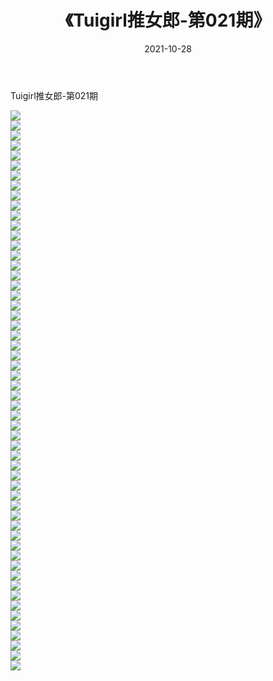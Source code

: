 ﻿---
layout: post
title:  《Tuigirl推女郎-第021期》
date:   2021-10-28
img: http://imgx.orgx.ga/漏D/网络美图/2021/Tuigirl推女郎-第021期/000.jpg
categories: [美女, 清纯, 唯美]
---

Tuigirl推女郎-第021期

  ![](http://imgx.orgx.ga/漏D/网络美图/2021/Tuigirl推女郎-第021期/001.jpg) <br> ![](http://imgx.orgx.ga/漏D/网络美图/2021/Tuigirl推女郎-第021期/002.jpg) <br> ![](http://imgx.orgx.ga/漏D/网络美图/2021/Tuigirl推女郎-第021期/003.jpg) <br> ![](http://imgx.orgx.ga/漏D/网络美图/2021/Tuigirl推女郎-第021期/004.jpg) <br> ![](http://imgx.orgx.ga/漏D/网络美图/2021/Tuigirl推女郎-第021期/005.jpg) <br> ![](http://imgx.orgx.ga/漏D/网络美图/2021/Tuigirl推女郎-第021期/006.jpg) <br> ![](http://imgx.orgx.ga/漏D/网络美图/2021/Tuigirl推女郎-第021期/007.jpg) <br> ![](http://imgx.orgx.ga/漏D/网络美图/2021/Tuigirl推女郎-第021期/008.jpg) <br> ![](http://imgx.orgx.ga/漏D/网络美图/2021/Tuigirl推女郎-第021期/009.jpg) <br> ![](http://imgx.orgx.ga/漏D/网络美图/2021/Tuigirl推女郎-第021期/010.jpg) <br> ![](http://imgx.orgx.ga/漏D/网络美图/2021/Tuigirl推女郎-第021期/011.jpg) <br> ![](http://imgx.orgx.ga/漏D/网络美图/2021/Tuigirl推女郎-第021期/012.jpg) <br> ![](http://imgx.orgx.ga/漏D/网络美图/2021/Tuigirl推女郎-第021期/013.jpg) <br> ![](http://imgx.orgx.ga/漏D/网络美图/2021/Tuigirl推女郎-第021期/014.jpg) <br> ![](http://imgx.orgx.ga/漏D/网络美图/2021/Tuigirl推女郎-第021期/015.jpg) <br> ![](http://imgx.orgx.ga/漏D/网络美图/2021/Tuigirl推女郎-第021期/016.jpg) <br> ![](http://imgx.orgx.ga/漏D/网络美图/2021/Tuigirl推女郎-第021期/017.jpg) <br> ![](http://imgx.orgx.ga/漏D/网络美图/2021/Tuigirl推女郎-第021期/018.jpg) <br> ![](http://imgx.orgx.ga/漏D/网络美图/2021/Tuigirl推女郎-第021期/019.jpg) <br> ![](http://imgx.orgx.ga/漏D/网络美图/2021/Tuigirl推女郎-第021期/020.jpg) <br> ![](http://imgx.orgx.ga/漏D/网络美图/2021/Tuigirl推女郎-第021期/021.jpg) <br> ![](http://imgx.orgx.ga/漏D/网络美图/2021/Tuigirl推女郎-第021期/022.jpg) <br> ![](http://imgx.orgx.ga/漏D/网络美图/2021/Tuigirl推女郎-第021期/023.jpg) <br> ![](http://imgx.orgx.ga/漏D/网络美图/2021/Tuigirl推女郎-第021期/024.jpg) <br> ![](http://imgx.orgx.ga/漏D/网络美图/2021/Tuigirl推女郎-第021期/025.jpg) <br> ![](http://imgx.orgx.ga/漏D/网络美图/2021/Tuigirl推女郎-第021期/026.jpg) <br> ![](http://imgx.orgx.ga/漏D/网络美图/2021/Tuigirl推女郎-第021期/027.jpg) <br> ![](http://imgx.orgx.ga/漏D/网络美图/2021/Tuigirl推女郎-第021期/028.jpg) <br> ![](http://imgx.orgx.ga/漏D/网络美图/2021/Tuigirl推女郎-第021期/029.jpg) <br> ![](http://imgx.orgx.ga/漏D/网络美图/2021/Tuigirl推女郎-第021期/030.jpg) <br> ![](http://imgx.orgx.ga/漏D/网络美图/2021/Tuigirl推女郎-第021期/031.jpg) <br> ![](http://imgx.orgx.ga/漏D/网络美图/2021/Tuigirl推女郎-第021期/032.jpg) <br> ![](http://imgx.orgx.ga/漏D/网络美图/2021/Tuigirl推女郎-第021期/033.jpg) <br> ![](http://imgx.orgx.ga/漏D/网络美图/2021/Tuigirl推女郎-第021期/034.jpg) <br> ![](http://imgx.orgx.ga/漏D/网络美图/2021/Tuigirl推女郎-第021期/035.jpg) <br> ![](http://imgx.orgx.ga/漏D/网络美图/2021/Tuigirl推女郎-第021期/036.jpg) <br> ![](http://imgx.orgx.ga/漏D/网络美图/2021/Tuigirl推女郎-第021期/037.jpg) <br> ![](http://imgx.orgx.ga/漏D/网络美图/2021/Tuigirl推女郎-第021期/038.jpg) <br> ![](http://imgx.orgx.ga/漏D/网络美图/2021/Tuigirl推女郎-第021期/039.jpg) <br> ![](http://imgx.orgx.ga/漏D/网络美图/2021/Tuigirl推女郎-第021期/040.jpg) <br> ![](http://imgx.orgx.ga/漏D/网络美图/2021/Tuigirl推女郎-第021期/041.jpg) <br> ![](http://imgx.orgx.ga/漏D/网络美图/2021/Tuigirl推女郎-第021期/042.jpg) <br> ![](http://imgx.orgx.ga/漏D/网络美图/2021/Tuigirl推女郎-第021期/043.jpg) <br> ![](http://imgx.orgx.ga/漏D/网络美图/2021/Tuigirl推女郎-第021期/044.jpg) <br> ![](http://imgx.orgx.ga/漏D/网络美图/2021/Tuigirl推女郎-第021期/045.jpg) <br> ![](http://imgx.orgx.ga/漏D/网络美图/2021/Tuigirl推女郎-第021期/046.jpg) <br> ![](http://imgx.orgx.ga/漏D/网络美图/2021/Tuigirl推女郎-第021期/047.jpg) <br> ![](http://imgx.orgx.ga/漏D/网络美图/2021/Tuigirl推女郎-第021期/048.jpg) <br> ![](http://imgx.orgx.ga/漏D/网络美图/2021/Tuigirl推女郎-第021期/049.jpg) <br> ![](http://imgx.orgx.ga/漏D/网络美图/2021/Tuigirl推女郎-第021期/050.jpg) <br> ![](http://imgx.orgx.ga/漏D/网络美图/2021/Tuigirl推女郎-第021期/051.jpg) <br> ![](http://imgx.orgx.ga/漏D/网络美图/2021/Tuigirl推女郎-第021期/052.jpg) <br> ![](http://imgx.orgx.ga/漏D/网络美图/2021/Tuigirl推女郎-第021期/053.jpg) <br> ![](http://imgx.orgx.ga/漏D/网络美图/2021/Tuigirl推女郎-第021期/054.jpg) <br> ![](http://imgx.orgx.ga/漏D/网络美图/2021/Tuigirl推女郎-第021期/055.jpg) <br> ![](http://imgx.orgx.ga/漏D/网络美图/2021/Tuigirl推女郎-第021期/056.jpg) <br>